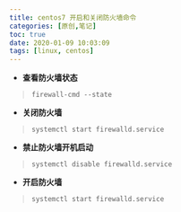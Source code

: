 ```yaml
---
title: centos7 开启和关闭防火墙命令
categories: [原创,笔记]
toc: true
date: 2020-01-09 10:03:09
tags: [linux, centos]
---
```

* **查看防火墙状态**
> `firewall-cmd --state`
<!--more-->
* **关闭防火墙**
> `systemctl start firewalld.service`
* **禁止防火墙开机启动**
> `systemctl disable firewalld.service`
* **开启防火墙**
> `systemctl start firewalld.service`